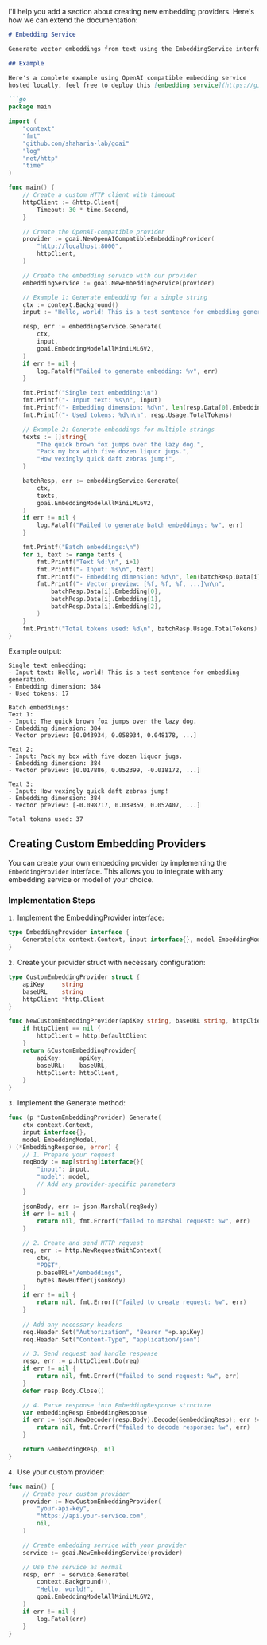 I'll help you add a section about creating new embedding providers. Here's how we can extend the documentation:

```markdown
# Embedding Service

Generate vector embeddings from text using the EmbeddingService interface.

## Example

Here's a complete example using OpenAI compatible embedding service
hosted locally, feel free to deploy this [embedding service](https://github.com/shaharia-lab/embedding-service) locally.

```go
package main

import (
    "context"
    "fmt"
    "github.com/shaharia-lab/goai"
    "log"
    "net/http"
    "time"
)

func main() {
    // Create a custom HTTP client with timeout
    httpClient := &http.Client{
        Timeout: 30 * time.Second,
    }

    // Create the OpenAI-compatible provider
    provider := goai.NewOpenAICompatibleEmbeddingProvider(
        "http://localhost:8000",
        httpClient,
    )

    // Create the embedding service with our provider
    embeddingService := goai.NewEmbeddingService(provider)

    // Example 1: Generate embedding for a single string
    ctx := context.Background()
    input := "Hello, world! This is a test sentence for embedding generation."

    resp, err := embeddingService.Generate(
        ctx,
        input,
        goai.EmbeddingModelAllMiniLML6V2,
    )
    if err != nil {
        log.Fatalf("Failed to generate embedding: %v", err)
    }

    fmt.Printf("Single text embedding:\n")
    fmt.Printf("- Input text: %s\n", input)
    fmt.Printf("- Embedding dimension: %d\n", len(resp.Data[0].Embedding))
    fmt.Printf("- Used tokens: %d\n\n", resp.Usage.TotalTokens)

    // Example 2: Generate embeddings for multiple strings
    texts := []string{
        "The quick brown fox jumps over the lazy dog.",
        "Pack my box with five dozen liquor jugs.",
        "How vexingly quick daft zebras jump!",
    }

    batchResp, err := embeddingService.Generate(
        ctx,
        texts,
        goai.EmbeddingModelAllMiniLML6V2,
    )
    if err != nil {
        log.Fatalf("Failed to generate batch embeddings: %v", err)
    }

    fmt.Printf("Batch embeddings:\n")
    for i, text := range texts {
        fmt.Printf("Text %d:\n", i+1)
        fmt.Printf("- Input: %s\n", text)
        fmt.Printf("- Embedding dimension: %d\n", len(batchResp.Data[i].Embedding))
        fmt.Printf("- Vector preview: [%f, %f, %f, ...]\n\n",
            batchResp.Data[i].Embedding[0],
            batchResp.Data[i].Embedding[1],
            batchResp.Data[i].Embedding[2],
        )
    }
    fmt.Printf("Total tokens used: %d\n", batchResp.Usage.TotalTokens)
}
```

Example output:

```text
Single text embedding:
- Input text: Hello, world! This is a test sentence for embedding generation.
- Embedding dimension: 384
- Used tokens: 17

Batch embeddings:
Text 1:
- Input: The quick brown fox jumps over the lazy dog.
- Embedding dimension: 384
- Vector preview: [0.043934, 0.058934, 0.048178, ...]

Text 2:
- Input: Pack my box with five dozen liquor jugs.
- Embedding dimension: 384
- Vector preview: [0.017886, 0.052399, -0.018172, ...]

Text 3:
- Input: How vexingly quick daft zebras jump!
- Embedding dimension: 384
- Vector preview: [-0.098717, 0.039359, 0.052407, ...]

Total tokens used: 37
```

## Creating Custom Embedding Providers

You can create your own embedding provider by implementing the `EmbeddingProvider` interface.
This allows you to integrate with any embedding service or model of your choice.

### Implementation Steps

`1.` Implement the EmbeddingProvider interface:

```go
type EmbeddingProvider interface {
    Generate(ctx context.Context, input interface{}, model EmbeddingModel) (*EmbeddingResponse, error)
}
```

`2.` Create your provider struct with necessary configuration:

```go
type CustomEmbeddingProvider struct {
    apiKey     string
    baseURL    string
    httpClient *http.Client
}

func NewCustomEmbeddingProvider(apiKey string, baseURL string, httpClient *http.Client) *CustomEmbeddingProvider {
    if httpClient == nil {
        httpClient = http.DefaultClient
    }
    return &CustomEmbeddingProvider{
        apiKey:     apiKey,
        baseURL:    baseURL,
        httpClient: httpClient,
    }
}
```

`3.` Implement the Generate method:

```go
func (p *CustomEmbeddingProvider) Generate(
    ctx context.Context, 
    input interface{}, 
    model EmbeddingModel,
) (*EmbeddingResponse, error) {
    // 1. Prepare your request
    reqBody := map[string]interface{}{
        "input": input,
        "model": model,
        // Add any provider-specific parameters
    }
    
    jsonBody, err := json.Marshal(reqBody)
    if err != nil {
        return nil, fmt.Errorf("failed to marshal request: %w", err)
    }

    // 2. Create and send HTTP request
    req, err := http.NewRequestWithContext(
		ctx, 
		"POST", 
		p.baseURL+"/embeddings", 
		bytes.NewBuffer(jsonBody)
    )
    if err != nil {
        return nil, fmt.Errorf("failed to create request: %w", err)
    }
    
    // Add any necessary headers
    req.Header.Set("Authorization", "Bearer "+p.apiKey)
    req.Header.Set("Content-Type", "application/json")

    // 3. Send request and handle response
    resp, err := p.httpClient.Do(req)
    if err != nil {
        return nil, fmt.Errorf("failed to send request: %w", err)
    }
    defer resp.Body.Close()

    // 4. Parse response into EmbeddingResponse structure
    var embeddingResp EmbeddingResponse
    if err := json.NewDecoder(resp.Body).Decode(&embeddingResp); err != nil {
        return nil, fmt.Errorf("failed to decode response: %w", err)
    }

    return &embeddingResp, nil
}
```

`4.` Use your custom provider:

```go
func main() {
    // Create your custom provider
    provider := NewCustomEmbeddingProvider(
        "your-api-key",
        "https://api.your-service.com",
        nil,
    )

    // Create embedding service with your provider
    service := goai.NewEmbeddingService(provider)

    // Use the service as normal
    resp, err := service.Generate(
        context.Background(),
        "Hello, world!",
        goai.EmbeddingModelAllMiniLML6V2,
    )
    if err != nil {
        log.Fatal(err)
    }
}
```

